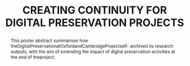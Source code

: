 ---
abstract: This poster abstract summarises how theDigitalPreservationatOxfordandCambridgeProjectself-
  archived its research outputs, with the aim of extending the impact of digital preservation
  activities at the end of theproject.
creators:
- Sarah Mason
- Edith Halvarsson
date: null
document_url: https://services.phaidra.univie.ac.at/api/object/o:1081741/download
grand_parent: iPRES
institutions: []
keywords: []
landing_page_url: https://phaidra.univie.ac.at/o:1081741
language: eng
layout: publication
license: CC BY 4.0 International
notes_url: null
parent: iPRES 2019
publication_type: poster
size: 142038
slides_url: null
source_name: iPRES
stream_url: null
title: 'CREATING CONTINUITY FOR DIGITAL PRESERVATION PROJECTS '
year: 2019
---